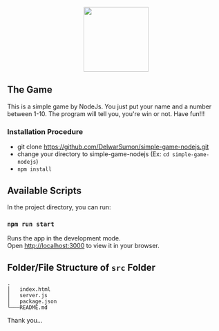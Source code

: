 <p align="center"><a href="https://delwar-ecommerce.netlify.app/" target="_blank" ><img src="https://github.com/DelwarSumon/fs13-CSS-SASS/blob/main/logo.png?raw=true" style="width:150px; height:auto;"></a></p>

## The Game

This is a simple game by NodeJs. You just put your name and a number between 1-10. The program will tell you, you're win or not. Have fun!!!

### Installation Procedure

- git clone https://github.com/DelwarSumon/simple-game-nodejs.git
- change your directory to simple-game-nodejs (Ex: `cd simple-game-nodejs`)
- `npm install`

## Available Scripts

In the project directory, you can run:

### `npm run start`

Runs the app in the development mode.\
Open [http://localhost:3000](http://localhost:3000) to view it in your browser.

## Folder/File Structure of `src` Folder

```CLEA
.
│   index.html
│   server.js
│   package.json
└───README.md
```

Thank you...